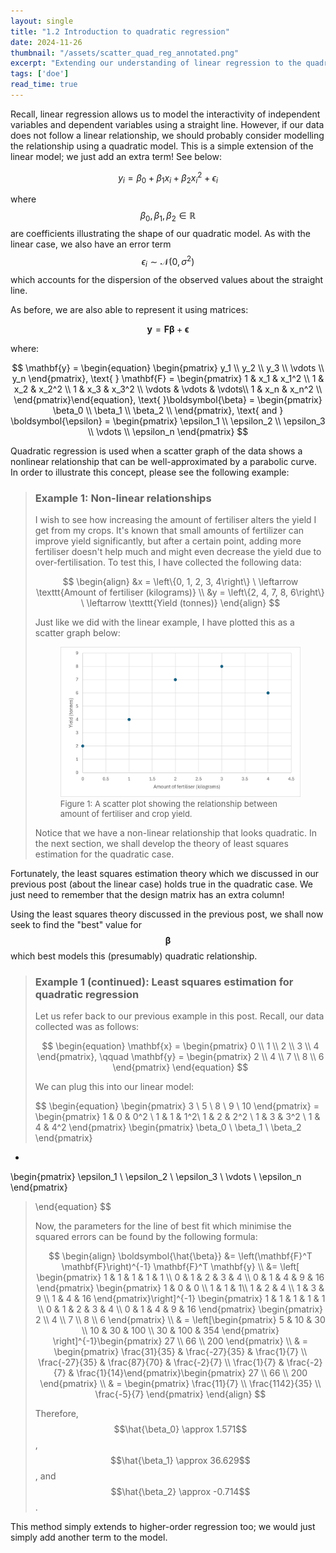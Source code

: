 ```yaml
---
layout: single
title: "1.2 Introduction to quadratic regression"
date: 2024-11-26
thumbnail: "/assets/scatter_quad_reg_annotated.png"
excerpt: "Extending our understanding of linear regression to the quadratic case."
tags: ['doe']
read_time: true
---
```

<script src="https://polyfill.io/v3/polyfill.min.js?features=es6"></script>
<script id="MathJax-script" async src="https://cdn.jsdelivr.net/npm/mathjax@3/es5/tex-mml-chtml.js"></script>
<script type="text/javascript" async
  src="https://cdnjs.cloudflare.com/ajax/libs/mathjax/2.7.7/MathJax.js?config=TeX-MML-AM_CHTML">
</script>

Recall, linear regression allows us to model the interactivity of independent variables and dependent variables using a straight line. However, if our data does not follow a linear relationship, we should probably consider modelling the relationship using a quadratic model. This is a simple extension of the linear model; we just add an extra term! See below: 

$$
\begin{equation}
y_i = \beta_0 + \beta_1 x_i + \beta_2 x_i^2 + \epsilon_i
\end{equation}
$$

where $$\beta_0, \beta_1, \beta_2 \in \mathbb{R}$$ are coefficients illustrating the shape of our quadratic model. As with the linear case, we also have an error term $$\epsilon_i \sim \mathcal{N}(0, \sigma^2)$$ which accounts for the dispersion of the observed values about the straight line.

As before, we are also able to represent it using matrices:

$$
\begin{equation}
\mathbf{y} = \mathbf{F} \boldsymbol{\beta} + \boldsymbol{\epsilon}
\end{equation}
$$

where:

$$
\mathbf{y} = \begin{equation}
\begin{pmatrix}
y_1 \\
y_2 \\
y_3 \\
\vdots \\
y_n
\end{pmatrix}, \text{      } \mathbf{F} = \begin{pmatrix}
1 & x_1 & x_1^2 \\
1 & x_2 & x_2^2 \\
1 & x_3 & x_3^2 \\
\vdots & \vdots & \vdots\\
1 & x_n & x_n^2 \\
\end{pmatrix}\end{equation}, \text{      }\boldsymbol{\beta} = \begin{pmatrix}
\beta_0 \\
\beta_1 \\
\beta_2 \\
\end{pmatrix}, \text{   and   } \boldsymbol{\epsilon} = \begin{pmatrix}
\epsilon_1 \\
\epsilon_2 \\
\epsilon_3 \\
\vdots \\
\epsilon_n
\end{pmatrix}
$$

Quadratic regression is used when a scatter graph of the data shows a nonlinear relationship that can be well-approximated by a parabolic curve. In order to illustrate this concept, please see the following example:

> ### Example 1: Non-linear relationships
> I wish to see how increasing the amount of fertiliser alters the yield I get from my crops. It's known that small amounts of fertilizer can improve yield significantly, but after a certain point, adding more fertiliser doesn't help much and might even decrease the yield due to over-fertilisation. To test this, I have collected the following data:
> 
>$$
>\begin{align}
>&x = \left\{0, 1, 2, 3, 4\right\} \ \leftarrow \texttt{Amount of fertiliser (kilograms)} \\
>&y = \left\{2, 4, 7, 8, 6\right\} \ \leftarrow \texttt{Yield (tonnes)}
>\end{align}
>$$
>
> Just like we did with the linear example, I have plotted this as a scatter graph below:
>
> <figure>
>  <img src="/assets/scatter_quad_reg.png" alt="A scatter plot showing the relationship between amount of fertiliser and >crop yield" title="A scatter plot showing the relationship between amount of fertiliser and crop yield"> <figcaption style="font-size: small;">Figure 1: A scatter plot showing the relationship between amount of fertiliser and crop yield. </figcaption>
></figure>
> Notice that we have a non-linear relationship that looks quadratic. In the next section, we shall develop the theory of least squares estimation for the quadratic case.


Fortunately, the least squares estimation theory which we discussed in our previous post (about the linear case) holds true in the quadratic case. We just need to remember that the design matrix has an extra column!

Using the least squares theory discussed in the previous post, we shall now seek to find the "best" value for $$\boldsymbol{\beta}$$ which best models this (presumably) quadratic relationship.

> ### Example 1 (continued): Least squares estimation for quadratic regression
> Let us refer back to our previous example in this post. Recall, our data collected was as follows:
> 
>$$
> \begin{equation}
> \mathbf{x} =
\begin{pmatrix}
0 \\
1 \\
2 \\
3 \\
4
\end{pmatrix}, \qquad
> \mathbf{y} =
\begin{pmatrix}
2 \\
4 \\
7 \\
8 \\
6
\end{pmatrix}
> \end{equation}
> $$
>
> We can plug this into our linear model:
>
> $$
\begin{equation}
\begin{pmatrix}
3 \\
5 \\
8 \\
9 \\
10
\end{pmatrix} = \begin{pmatrix}
1 & 0 & 0^2 \\
1 & 1 & 1^2\\
1 & 2 & 2^2 \\
1 & 3 & 3^2 \\
1 & 4 & 4^2
\end{pmatrix} \begin{pmatrix}
\beta_0 \\
\beta_1 \\
\beta_2
\end{pmatrix}
+
\begin{pmatrix}
\epsilon_1 \\
\epsilon_2 \\
\epsilon_3 \\
\vdots \\
\epsilon_n
\end{pmatrix}
> \end{equation}
$$
> 
> Now, the parameters for the line of best fit which minimise the squared errors can be found by the following formula:
>
> $$
> \begin{align}
> \boldsymbol{\hat{\beta}} &= \left(\mathbf{F}^T \mathbf{F}\right)^{-1} \mathbf{F}^T \mathbf{y} \\
> &= \left[ \begin{pmatrix} 1 & 1 & 1 & 1 & 1 \\ 0 & 1 & 2 & 3 & 4 \\ 0 & 1 & 4 & 9 & 16 \end{pmatrix} \begin{pmatrix} 1 & 0 & 0 \\ 1 & 1 & 1\\ 1 & 2 & 4 \\ 1 & 3 & 9 \\ 1 & 4 & 16 \end{pmatrix}\right]^{-1} \begin{pmatrix} 1 & 1 & 1 & 1 & 1 \\ 0 & 1 & 2 & 3 & 4 \\ 0 & 1 & 4 & 9 & 16 \end{pmatrix} \begin{pmatrix} 2 \\ 4 \\ 7 \\ 8 \\ 6 \end{pmatrix} \\ & = \left[\begin{pmatrix}
5 & 10 & 30 \\
10 & 30 & 100 \\
30 & 100 & 354
\end{pmatrix}
\right]^{-1}\begin{pmatrix}
27 \\
66 \\
200
\end{pmatrix} \\ & = \begin{pmatrix} \frac{31}{35} & \frac{-27}{35} & \frac{1}{7} \\ \frac{-27}{35} & \frac{87}{70} & \frac{-2}{7} \\ \frac{1}{7} & \frac{-2}{7} & \frac{1}{14}\end{pmatrix}\begin{pmatrix}
27 \\
66 \\
200
\end{pmatrix} \\ & = \begin{pmatrix}
\frac{11}{7} \\
\frac{1142}{35} \\
\frac{-5}{7}
\end{pmatrix}
> \end{align}
> $$
>
> Therefore, $$\hat{\beta_0} \approx 1.571$$, $$\hat{\beta_1} \approx 36.629$$, and $$\hat{\beta_2} \approx -0.714$$.

This method simply extends to higher-order regression too; we would just simply add another term to the model. 
